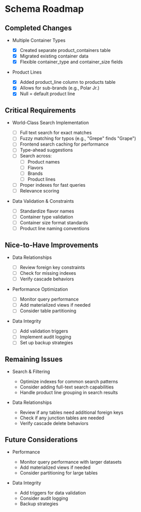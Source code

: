 # Schema Roadmap

## Completed Changes

- Multiple Container Types

  - [x] Created separate product_containers table
  - [x] Migrated existing container data
  - [x] Flexible container_type and container_size fields

- Product Lines
  - [x] Added product_line column to products table
  - [x] Allows for sub-brands (e.g., Polar Jr.)
  - [x] Null = default product line

## Critical Requirements

- World-Class Search Implementation

  - [ ] Full text search for exact matches
  - [ ] Fuzzy matching for typos (e.g., "Grepe" finds "Grape")
  - [ ] Frontend search caching for performance
  - [ ] Type-ahead suggestions
  - [ ] Search across:
    - [ ] Product names
    - [ ] Flavors
    - [ ] Brands
    - [ ] Product lines
  - [ ] Proper indexes for fast queries
  - [ ] Relevance scoring

- Data Validation & Constraints
  - [ ] Standardize flavor names
  - [ ] Container type validation
  - [ ] Container size format standards
  - [ ] Product line naming conventions

## Nice-to-Have Improvements

- Data Relationships

  - [ ] Review foreign key constraints
  - [ ] Check for missing indexes
  - [ ] Verify cascade behaviors

- Performance Optimization

  - [ ] Monitor query performance
  - [ ] Add materialized views if needed
  - [ ] Consider table partitioning

- Data Integrity
  - [ ] Add validation triggers
  - [ ] Implement audit logging
  - [ ] Set up backup strategies

## Remaining Issues

- Search & Filtering

  - Optimize indexes for common search patterns
  - Consider adding full-text search capabilities
  - Handle product line grouping in search results

- Data Relationships
  - Review if any tables need additional foreign keys
  - Check if any junction tables are needed
  - Verify cascade delete behaviors

## Future Considerations

- Performance

  - Monitor query performance with larger datasets
  - Add materialized views if needed
  - Consider partitioning for large tables

- Data Integrity
  - Add triggers for data validation
  - Consider audit logging
  - Backup strategies
